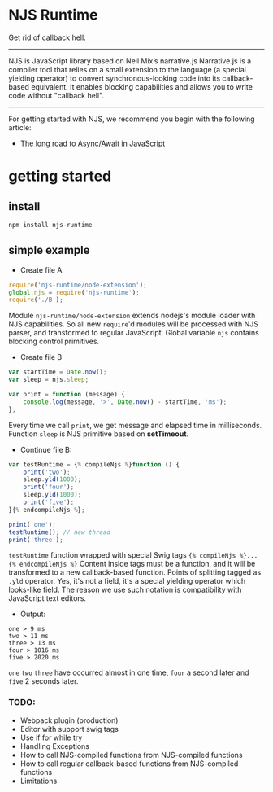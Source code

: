 # NJS Runtime
Get rid of callback hell.

*****

NJS is JavaScript library based on Neil Mix’s narrative.js
Narrative.js is a compiler tool that relies on a small extension to the language (a special yielding operator) to convert synchronous-looking code into its callback-based equivalent.
It enables blocking capabilities and allows you to write code without "callback hell".

*****

For getting started with NJS, we recommend you begin with the following article:
* [The long road to Async/Await in JavaScript](https://thomashunter.name/blog/the-long-road-to-asyncawait-in-javascript/)

# getting started

## install

```bash
npm install njs-runtime
```

## simple example

* Create file A 

```js
require('njs-runtime/node-extension');
global.njs = require('njs-runtime');
require('./B');
```

Module `njs-runtime/node-extension` extends nodejs's module loader with NJS capabilities. So all new `require`'d modules will be processed with NJS parser, and transformed to regular JavaScript.
Global variable `njs` contains blocking control primitives.

* Create file B

```js
var startTime = Date.now();
var sleep = njs.sleep;

var print = function (message) {
    console.log(message, '>', Date.now() - startTime, 'ms');
};
```

Every time we call `print`, we get message and elapsed time in milliseconds.
Function `sleep` is NJS primitive based on **setTimeout**.

* Continue file B:

```js
var testRuntime = {% compileNjs %}function () {
    print('two');
    sleep.yld(1000);
    print('four');
    sleep.yld(1000);
    print('five');
}{% endcompileNjs %};

print('one');
testRuntime(); // new thread
print('three');
```

`testRuntime` function wrapped with special Swig tags `{% compileNjs %}...{% endcompileNjs %}`
Content inside tags must be a function, and it will be transformed to a new callback-based function.
Points of splitting tagged as `.yld` operator. Yes, it's not a field, it's a special yielding operator which looks-like field.
The reason we use such notation is compatibility with JavaScript text editors.

* Output:

```
one > 9 ms
two > 11 ms
three > 13 ms
four > 1016 ms
five > 2020 ms
```

`one` `two` `three` have occurred almost in one time, `four` a second later and `five` 2 seconds later.

### TODO:
* Webpack plugin (production)
* Editor with support swig tags
* Use if for while try
* Handling Exceptions
* How to call NJS-compiled functions from NJS-compiled functions
* How to call regular callback-based functions from NJS-compiled functions
* Limitations

